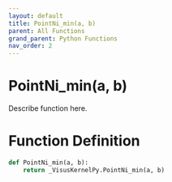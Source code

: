 ```yaml
---
layout: default
title: PointNi_min(a, b)
parent: All Functions
grand_parent: Python Functions
nav_order: 2
---
```


# PointNi_min(a, b)

Describe function here.

# Function Definition

```python
def PointNi_min(a, b):
    return _VisusKernelPy.PointNi_min(a, b)
```